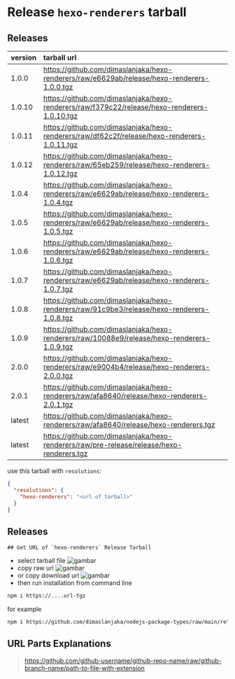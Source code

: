 # Release `hexo-renderers` tarball
## Releases
| version | tarball url |
| :--- | :--- |
| 1.0.0 | https://github.com/dimaslanjaka/hexo-renderers/raw/e6629ab/release/hexo-renderers-1.0.0.tgz |
| 1.0.10 | https://github.com/dimaslanjaka/hexo-renderers/raw/f379c22/release/hexo-renderers-1.0.10.tgz |
| 1.0.11 | https://github.com/dimaslanjaka/hexo-renderers/raw/df62c2f/release/hexo-renderers-1.0.11.tgz |
| 1.0.12 | https://github.com/dimaslanjaka/hexo-renderers/raw/65eb259/release/hexo-renderers-1.0.12.tgz |
| 1.0.4 | https://github.com/dimaslanjaka/hexo-renderers/raw/e6629ab/release/hexo-renderers-1.0.4.tgz |
| 1.0.5 | https://github.com/dimaslanjaka/hexo-renderers/raw/e6629ab/release/hexo-renderers-1.0.5.tgz |
| 1.0.6 | https://github.com/dimaslanjaka/hexo-renderers/raw/e6629ab/release/hexo-renderers-1.0.6.tgz |
| 1.0.7 | https://github.com/dimaslanjaka/hexo-renderers/raw/e6629ab/release/hexo-renderers-1.0.7.tgz |
| 1.0.8 | https://github.com/dimaslanjaka/hexo-renderers/raw/91c9be3/release/hexo-renderers-1.0.8.tgz |
| 1.0.9 | https://github.com/dimaslanjaka/hexo-renderers/raw/10088e9/release/hexo-renderers-1.0.9.tgz |
| 2.0.0 | https://github.com/dimaslanjaka/hexo-renderers/raw/e9004b4/release/hexo-renderers-2.0.0.tgz |
| 2.0.1 | https://github.com/dimaslanjaka/hexo-renderers/raw/afa8640/release/hexo-renderers-2.0.1.tgz |
| latest | https://github.com/dimaslanjaka/hexo-renderers/raw/afa8640/release/hexo-renderers.tgz |
| latest | https://github.com/dimaslanjaka/hexo-renderers/raw/pre-release/release/hexo-renderers.tgz |

use this tarball with `resolutions`:
```json
{
  "resolutions": {
    "hexo-renderers": "<url of tarball>"
  }
}
```

## Releases

    ## Get URL of `hexo-renderers` Release Tarball
- select tarball file
![gambar](https://user-images.githubusercontent.com/12471057/203216375-8af4b5d9-00c2-40fb-8d3d-d220beaabd46.png)
- copy raw url
![gambar](https://user-images.githubusercontent.com/12471057/203216508-7590cbb9-a1ce-47d6-96ca-8d82149f0762.png)
- or copy download url
![gambar](https://user-images.githubusercontent.com/12471057/203216541-3807d2c3-5213-49f3-b93d-c626dbae3b2e.png)
- then run installation from command line
```bash
npm i https://....url-tgz
```
for example
```bash
npm i https://github.com/dimaslanjaka/nodejs-package-types/raw/main/release/nodejs-package-types.tgz
```

## URL Parts Explanations
> https://github.com/github-username/github-repo-name/raw/github-branch-name/path-to-file-with-extension
